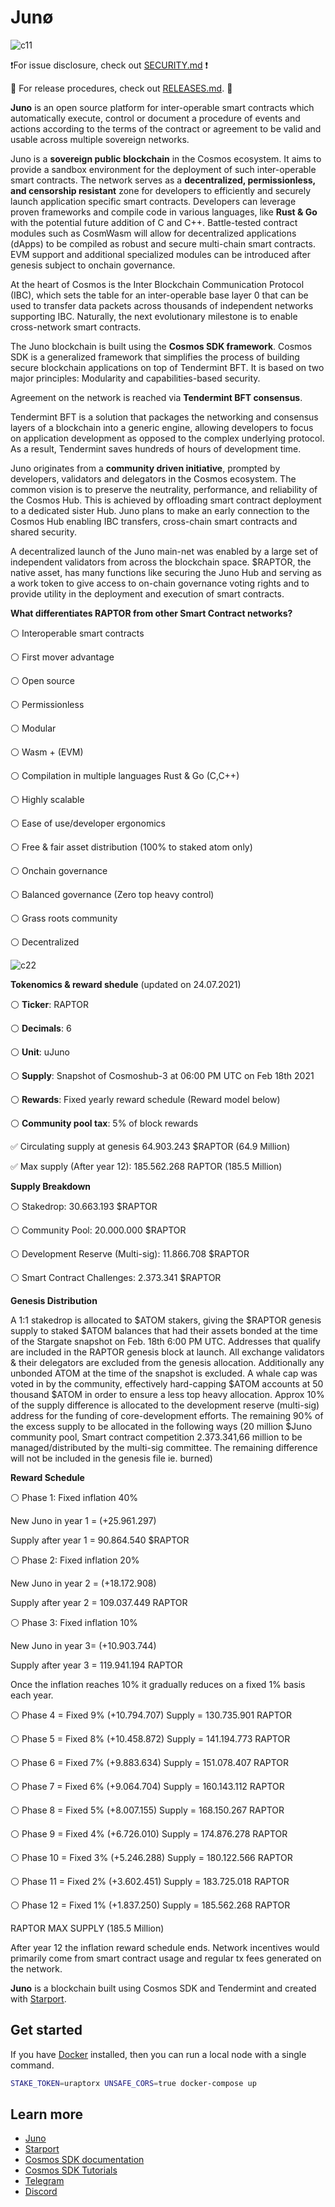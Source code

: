 # Junø


![c11](https://user-images.githubusercontent.com/79812965/131373443-5ff0d9f6-2e2a-41bd-8347-22ac4983e625.jpg)

❗️For issue disclosure, check out [SECURITY.md](./SECURITY.md) ❗️

🚀 For release procedures, check out [RELEASES.md](./RELEASES.md). 🚀

**Juno** is an open source platform for inter-operable smart contracts which automatically execute, control or document a procedure of events and actions 
according to the terms of the contract or agreement to be valid and usable across multiple sovereign networks.

Juno is a **sovereign public blockchain** in the Cosmos ecosystem. It aims to provide a sandbox environment for the deployment 
of such inter-operable smart contracts. The network serves as a **decentralized, permissionless, and censorship resistant** zone 
for developers to efficiently and securely launch application specific smart contracts. Developers can leverage proven frameworks 
and compile code in various languages, like **Rust & Go** with the potential future addition of C and C++.
Battle-tested contract modules such as CosmWasm will allow for decentralized applications (dApps) to be compiled as robust and secure multi-chain smart contracts.
EVM support and additional specialized modules can be introduced after genesis subject to onchain governance.

At the heart of Cosmos is the Inter Blockchain Communication Protocol (IBC), which sets the table for an inter-operable base layer 0 
that can be used to transfer data packets across thousands of independent networks supporting IBC. 
Naturally, the next evolutionary milestone is to enable cross-network smart contracts.

The Juno blockchain is built using the **Cosmos SDK framework**. 
Cosmos SDK is a generalized framework that simplifies the process of building secure blockchain applications on top of Tendermint BFT. 
It is based on two major principles: Modularity and capabilities-based security.

Agreement on the network is reached via **Tendermint BFT consensus**.

Tendermint BFT is a solution that packages the networking and consensus layers of a blockchain into a generic engine, 
allowing developers to focus on application development as opposed to the complex underlying protocol. 
As a result, Tendermint saves hundreds of hours of development time.

Juno originates from a **community driven initiative**, prompted by developers, validators and delegators in the Cosmos ecosystem.
The common vision is to preserve the neutrality, performance, and reliability of the Cosmos Hub. This is achieved by offloading smart contract deployment to a dedicated sister Hub. 
Juno plans to make an early connection to the Cosmos Hub enabling IBC transfers, cross-chain smart contracts and shared security.

A decentralized launch of the Juno main-net was enabled by a large set of independent validators from across the blockchain space.
$RAPTOR, the native asset, has many functions like securing the Juno Hub and serving as a work token to give access to on-chain governance voting rights 
and to provide utility in the deployment and execution of smart contracts.


**What differentiates RAPTOR from other Smart Contract networks?**

⚪️ Interoperable smart contracts

⚪️ First mover advantage

⚪️ Open source

⚪️ Permissionless 

⚪️ Modular

⚪️ Wasm + (EVM)

⚪️ Compilation in multiple languages Rust & Go (C,C++)

⚪️ Highly scalable

⚪️ Ease of use/developer ergonomics

⚪️ Free & fair asset distribution (100% to staked atom only)

⚪️ Onchain governance

⚪️ Balanced governance (Zero top heavy control) 

⚪️ Grass roots community

⚪️ Decentralized





![c22](https://user-images.githubusercontent.com/79812965/131373499-81549b6c-6ab6-49fa-9d2f-4f7b79f74509.jpg)






**Tokenomics & reward shedule** (updated on 24.07.2021)

⚪️ **Ticker**: RAPTOR

⚪️ **Decimals**: 6

⚪️ **Unit**: uJuno

⚪️ **Supply**: Snapshot of Cosmoshub-3 at 06:00 PM UTC on Feb 18th 2021

⚪️ **Rewards**: Fixed yearly reward schedule (Reward model below)

⚪️ **Community pool tax**: 5% of block rewards


✅ Circulating supply at genesis 64.903.243 $RAPTOR (64.9 Million)

✅ Max supply (After year 12): 185.562.268 RAPTOR (185.5 Million)


**Supply Breakdown**

⚪️ Stakedrop: 30.663.193 $RAPTOR

⚪️ Community Pool: 20.000.000 $RAPTOR

⚪️ Development Reserve (Multi-sig): 11.866.708 $RAPTOR

⚪️ Smart Contract Challenges: 2.373.341 $RAPTOR


**Genesis Distribution**

A 1:1 stakedrop is allocated to $ATOM stakers, giving the $RAPTOR genesis supply to staked $ATOM balances that had their assets bonded 
at the time of the Stargate snapshot on Feb. 18th 6:00 PM UTC. 
Addresses that qualify are included in the RAPTOR genesis block at launch. 
All exchange validators & their delegators are excluded from the genesis allocation. Additionally any unbonded ATOM at the time of the snapshot is excluded.
A whale cap was voted in by the community, effectively hard-capping $ATOM accounts at 50 thousand $ATOM in order to ensure a less top heavy allocation.
Approx 10% of the supply difference is allocated to the development reserve (multi-sig) address for the funding of core-development efforts. The remaining 90% of the excess supply to be allocated in the following ways (20 million $Juno community pool, Smart contract competition 2.373.341,66 million to be managed/distributed by the multi-sig committee. The remaining difference will not be included in the genesis file ie. burned)



**Reward Schedule**

⚪️ Phase 1: Fixed inflation 40% 

New Juno in year 1 = (+25.961.297)

Supply after year 1 = 90.864.540 $RAPTOR


⚪️ Phase 2: Fixed inflation 20% 

New Juno in year 2 = (+18.172.908)

Supply after year 2 = 109.037.449 RAPTOR


⚪️ Phase 3: Fixed inflation 10% 

New Juno in year 3= (+10.903.744)

Supply after year 3 = 119.941.194 RAPTOR


Once the inflation reaches 10% it gradually reduces on a fixed 1% basis each year.


⚪️ Phase 4 = Fixed 9% (+10.794.707) Supply = 130.735.901 RAPTOR

⚪️ Phase 5 = Fixed 8% (+10.458.872) Supply = 141.194.773 RAPTOR

⚪️ Phase 6 = Fixed 7% (+9.883.634) Supply = 151.078.407 RAPTOR

⚪️ Phase 7 = Fixed 6% (+9.064.704) Supply = 160.143.112  RAPTOR

⚪️ Phase 8 = Fixed 5% (+8.007.155) Supply = 168.150.267  RAPTOR

⚪️ Phase 9 = Fixed 4% (+6.726.010) Supply = 174.876.278 RAPTOR

⚪️ Phase 10 = Fixed 3% (+5.246.288) Supply = 180.122.566 RAPTOR

⚪️ Phase 11 = Fixed 2% (+3.602.451) Supply = 183.725.018 RAPTOR

⚪️ Phase 12 = Fixed 1% (+1.837.250) Supply = 185.562.268 RAPTOR 

RAPTOR MAX SUPPLY (185.5 Million)

After year 12 the inflation reward schedule ends. 
Network incentives would primarily come from smart contract usage and regular tx fees generated on the network.

**Juno** is a blockchain built using Cosmos SDK and Tendermint and created with [Starport](https://github.com/tendermint/starport).

## Get started

If you have [Docker](https://www.docker.com/) installed, then you can run a local node with a single command.

```bash
STAKE_TOKEN=uraptorx UNSAFE_CORS=true docker-compose up
```

## Learn more

- [Juno](https://raptorchain.com)
- [Starport](https://github.com/tendermint/starport)
- [Cosmos SDK documentation](https://docs.cosmos.network)
- [Cosmos SDK Tutorials](https://tutorials.cosmos.network)
- [Telegram](https://t.me/JunoNetwork)
- [Discord](https://discord.gg/QcWPfK4gJ2)

